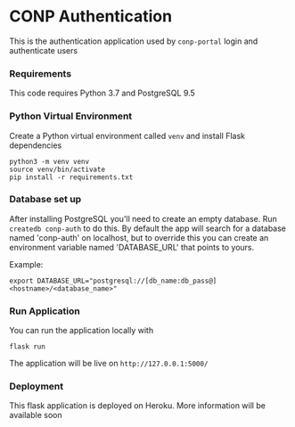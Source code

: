 # CONP Authentication 

This is the authentication application used by `conp-portal` 
login and authenticate users

### Requirements

This code requires Python 3.7 and PostgreSQL 9.5

### Python Virtual Environment

Create a Python virtual environment called `venv` and install Flask dependencies

    python3 -m venv venv
    source venv/bin/activate
    pip install -r requirements.txt
    
### Database set up
After installing PostgreSQL you'll need to create an empty database. Run
`createdb conp-auth` to do this. By default the app will search for a database
named 'conp-auth' on localhost, but to override this you can create an
environment variable named 'DATABASE_URL' that points to yours.

Example:
```shell
export DATABASE_URL="postgresql://[db_name:db_pass@]<hostname>/<database_name>"
```

### Run Application

You can run the application locally with 

    flask run
    
The application will be live on `http://127.0.0.1:5000/`
    

### Deployment
    
This flask application is deployed on Heroku. More information will be available soon